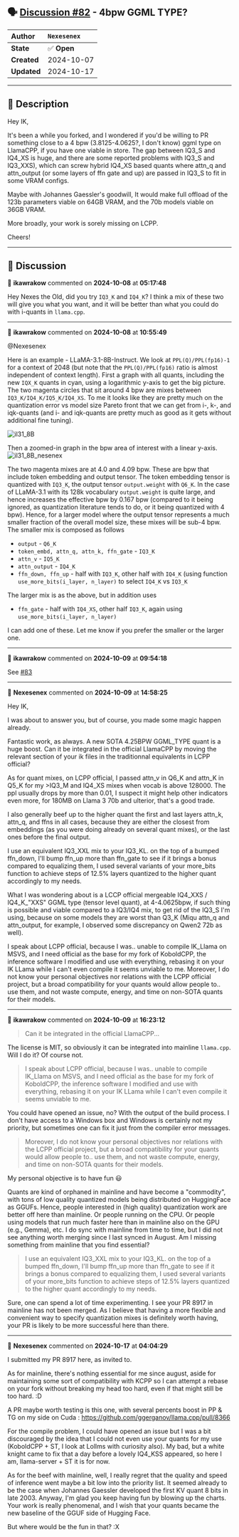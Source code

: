 ## 🗣️ [Discussion #82](https://github.com/ikawrakow/ik_llama.cpp/discussions/82) - 4bpw GGML TYPE?

| **Author** | `Nexesenex` |
| :--- | :--- |
| **State** | ✅ **Open** |
| **Created** | 2024-10-07 |
| **Updated** | 2024-10-17 |

---

## 📄 Description

Hey IK,

It's been a while you forked, and I wondered if you'd be willing to PR something close to a 4 bpw (3.8125-4.0625?, I don't know) ggml type on LlamaCPP, if you have one viable in store. The gap between IQ3_S and IQ4_XS is huge, and there are some reported problems with IQ3_S and IQ3_XXS), which can screw hybrid IQ4_XS based quants where attn_q and attn_output (or some layers of ffn gate and up) are passed in IQ3_S to fit in some VRAM configs.

Maybe with Johannes Gaessler's goodwill, It would make full offload of the 123b parameters viable on 64GB VRAM, and the 70b models viable on 36GB VRAM.

More broadly, your work is sorely missing on LCPP.

Cheers!

---

## 💬 Discussion

👤 **ikawrakow** commented on **2024-10-08** at **05:17:48**

Hey Nexes the Old, did you try `IQ3_K` and `IQ4_K`? I think a mix of these two will give you what you want, and it will be better than what you could do with i-quants in `llama.cpp`.

---

👤 **ikawrakow** commented on **2024-10-08** at **10:55:49**

@Nexesenex 

Here is an example - LLaMA-3.1-8B-Instruct. We look at `PPL(Q)/PPL(fp16)-1` for a context of 2048 (but note that the `PPL(Q)/PPL(fp16)` ratio is almost independent of context length). First a graph with all quants, including the new `IQX_K` quants in cyan,  using a logarithmic y-axis to get the big picture. The two magenta circles that sit around 4 bpw are mixes between `IQ3_K/IQ4_K/IQ5_K/IQ4_XS`. To me it looks like they are pretty much on the quantization error vs model size Pareto front that we can get from i-, k-, and iqk-quants (and i- and iqk-quants are pretty much as good as it gets without additional fine tuning).
  
![il31_8B](https://github.com/user-attachments/assets/4127966d-0d3d-4ee3-926c-c9eaa18461f1)

Then a zoomed-in graph in the bpw area of interest with a linear y-axis.
![il31_8B_nesenex](https://github.com/user-attachments/assets/cbdd834b-bd66-47e0-aa9e-6e17f82286d4)

The two magenta mixes are at 4.0 and 4.09 bpw. These are bpw that include token embedding and output tensor. The token embedding tensor is quantized with `IQ3_K`, the output tensor `output.weight` with `Q6_K`. In the case of LLaMA-3.1 with its 128k vocabulary `output.weight` is quite large, and hence increases the effective bpw by 0.167 bpw (compared to it being ignored, as quantization literature tends to do, or it being quantized with 4 bpw). Hence, for a larger model where the output tensor represents a much smaller fraction of the overall model size, these mixes will be sub-4 bpw. The smaller mix is composed as follows
* `output` - `Q6_K`
* `token_embd, attn_q, attn_k, ffn_gate` - `IQ3_K`
* `attn_v` - `IQ5_K`
* `attn_output` - `IQ4_K`
* `ffn_down, ffn_up` - half with `IQ3_K`, other half with `IQ4_K` (using function `use_more_bits(i_layer, n_layer)` to select `IQ4_K` vs `IQ3_K`

The larger mix is as the above, but in addition uses
* `ffn_gate` - half with `IQ4_XS`, other half `IQ3_K`, again using `use_more_bits(i_layer, n_layer)`

I can add one of these. Let me know if you prefer the smaller or the larger one.

---

👤 **ikawrakow** commented on **2024-10-09** at **09:54:18**

See [#83](https://github.com/ikawrakow/ik_llama.cpp/issues/83)

---

👤 **Nexesenex** commented on **2024-10-09** at **14:58:25**

Hey IK,

I was about to answer you, but of course, you made some magic happen already.

Fantastic work, as always. A new SOTA 4.25BPW GGML_TYPE quant is a huge boost. Can it be integrated in the official LlamaCPP by moving the relevant section of your ik files in the traditionnal equivalents in LCPP official?

As for quant mixes, on LCPP official, I passed attn_v in Q6_K and attn_K in Q5_K for my >IQ3_M and IQ4_XS mixes when vocab is above 128000. The ppl usually drops by more than 0.01, I suspect it might help other indicators even more, for 180MB on Llama 3 70b and ulterior, that's a good trade.

I also generally beef up to the higher quant the first and last layers attn_k, attn_q, and ffns in all cases, because they are either the closest from embeddings (as you were doing already on several quant mixes), or the last ones before the final output. 

I use an equivalent IQ3_XXL mix to your IQ3_KL. on the top of a bumped ffn_down, I'll bump ffn_up more than ffn_gate to see if it brings a bonus compared to equalizing them, I used several variants of your more_bits function to achieve steps of 12.5% layers quantized to the higher quant accordingly to my needs.

What I was wondering about is a LCCP official mergeable IQ4_XXS / IQ4_K_"XXS" GGML type (tensor level quant), at 4-4.0625bpw, if such thing is possible and viable compared to a IQ3/IQ4 mix, to get rid of the IQ3_S I'm using, because on some models they are worst than Q3_K (Miqu attn_q and attn_output, for example, I observed some discrepancy on Qwen2 72b as well).

I speak about LCPP official, because I was.. unable to compile IK_Llama on MSVS, and I need official as the base for my fork of KoboldCPP, the inference software I modified and use with everything, rebasing it on your IK LLama while I can't even compile it seems unviable to me. Moreover, I do not know your personal objectives nor relations with the LCPP official project, but a broad compatibility for your quants would allow people to.. use them, and not waste compute, energy, and time on non-SOTA quants for their models.

---

👤 **ikawrakow** commented on **2024-10-09** at **16:23:12**

> Can it be integrated in the official LlamaCPP...

The license is MIT, so obviously it can be integrated into mainline `llama.cpp`. Will I do it? Of course not.

> I speak about LCPP official, because I was.. unable to compile IK_Llama on MSVS, and I need official as the base for my fork of KoboldCPP, the inference software I modified and use with everything, rebasing it on your IK LLama while I can't even compile it seems unviable to me. 

You could have opened an issue, no? With the output of the build process. I don't have access to a Windows box and Windows is certainly not my priority, but sometimes one can fix it just from the compiler error messages.

> Moreover, I do not know your personal objectives nor relations with the LCPP official project, but a broad compatibility for your quants would allow people to.. use them, and not waste compute, energy, and time on non-SOTA quants for their models.

My personal objective is to have fun :smiley:
 
Quants are kind of orphaned in mainline and have become a "commodity", with tons of low quality quantized models being distributed on HuggingFace as GGUFs. Hence, people interested in (high quality) quantization work are better off here than mainline. Or people running on the CPU. Or people using models that run much faster here than in mainline also on the GPU (e.g., Gemma), etc. I do sync with mainline from time to time, but I did not see anything worth merging since I last synced in August. Am I missing something from mainline that you find essential? 

> I use an equivalent IQ3_XXL mix to your IQ3_KL. on the top of a bumped ffn_down, I'll bump ffn_up more than ffn_gate to see if it brings a bonus compared to equalizing them, I used several variants of your more_bits function to achieve steps of 12.5% layers quantized to the higher quant accordingly to my needs.

Sure, one can spend a lot of time experimenting. I see your PR 8917 in mainline has not been merged. As I believe that having a more flexible and convenient way to specify quantization mixes is definitely worth having, your PR is likely to be more successful here than there.

---

👤 **Nexesenex** commented on **2024-10-17** at **04:04:29**

I submitted my PR 8917 here, as invited to.

As for mainline, there's nothing essential for me since august, aside for maintaining some sort of compatibility with KCPP so I can attempt a rebase on your fork without breaking my head too hard, even if that might still be too hard. :D

A PR maybe worth testing is this one, with several percents boost in PP & TG on my side on Cuda :  https://github.com/ggerganov/llama.cpp/pull/8366

For the compile problem, I could have opened an issue but I was a bit discouraged by the idea that I could not even use your quants for my use (KoboldCPP + ST, I look at Lollms with curiosity also). My bad, but a white knight came to fix that a day before a lovely IQ4_KSS appeared, so here I am, llama-server + ST it is for now.

As for the beef with mainline, well, I really regret that the quality and speed of inference went maybe a bit low into the priority list. It seemed already to be the case when Johannes Gaessler developed the first KV quant 8 bits in late 2003. Anyway, I'm glad you keep having fun by blowing up the charts. Your work is really phenomenal, and I wish that your quants became the new baseline of the GGUF side of Hugging Face.

But where would be the fun in that? :X